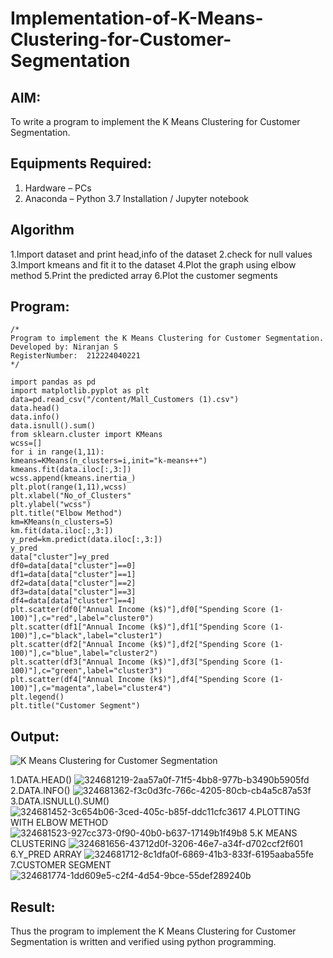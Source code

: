 # Implementation-of-K-Means-Clustering-for-Customer-Segmentation

## AIM:
To write a program to implement the K Means Clustering for Customer Segmentation.

## Equipments Required:
1. Hardware – PCs
2. Anaconda – Python 3.7 Installation / Jupyter notebook

## Algorithm

1.Import dataset and print head,info of the dataset
2.check for null values
3.Import kmeans and fit it to the dataset
4.Plot the graph using elbow method
5.Print the predicted array
6.Plot the customer segments 

## Program:
```
/*
Program to implement the K Means Clustering for Customer Segmentation.
Developed by: Niranjan S
RegisterNumber:  212224040221
*/

import pandas as pd
import matplotlib.pyplot as plt
data=pd.read_csv("/content/Mall_Customers (1).csv")
data.head()
data.info()
data.isnull().sum()
from sklearn.cluster import KMeans
wcss=[]
for i in range(1,11):
kmeans=KMeans(n_clusters=i,init="k-means++")
kmeans.fit(data.iloc[:,3:])
wcss.append(kmeans.inertia_)
plt.plot(range(1,11),wcss)
plt.xlabel("No_of_Clusters"
plt.ylabel("wcss")
plt.title("Elbow Method")
km=KMeans(n_clusters=5)
km.fit(data.iloc[:,3:])
y_pred=km.predict(data.iloc[:,3:])
y_pred
data["cluster"]=y_pred
df0=data[data["cluster"]==0]
df1=data[data["cluster"]==1]
df2=data[data["cluster"]==2]
df3=data[data["cluster"]==3]
df4=data[data["cluster"]==4]
plt.scatter(df0["Annual Income (k$)"],df0["Spending Score (1-100)"],c="red",label="cluster0")
plt.scatter(df1["Annual Income (k$)"],df1["Spending Score (1-100)"],c="black",label="cluster1")
plt.scatter(df2["Annual Income (k$)"],df2["Spending Score (1-100)"],c="blue",label="cluster2")
plt.scatter(df3["Annual Income (k$)"],df3["Spending Score (1-100)"],c="green",label="cluster3")
plt.scatter(df4["Annual Income (k$)"],df4["Spending Score (1-100)"],c="magenta",label="cluster4")
plt.legend()
plt.title("Customer Segment")

```

## Output:
![K Means Clustering for Customer Segmentation](sam.png)

1.DATA.HEAD()
![324681219-2aa57a0f-71f5-4bb8-977b-b3490b5905fd](https://github.com/user-attachments/assets/e8adf3e8-a479-4102-9843-8964528355fb)
2.DATA.INFO()
![324681362-f3c0d3fc-766c-4205-80cb-cb4a5c87a53f](https://github.com/user-attachments/assets/6d86ae0a-b993-4cc6-b6cd-fcdb1d538c01)
3.DATA.ISNULL().SUM()
![324681452-3c654b06-3ced-405c-b85f-ddc11cfc3617](https://github.com/user-attachments/assets/8abba01c-9067-4446-b981-0e0e0244033c)
4.PLOTTING WITH ELBOW METHOD
![324681523-927cc373-0f90-40b0-b637-17149b1f49b8](https://github.com/user-attachments/assets/3266d169-bd77-448b-954d-65b29986f8b8)
5.K MEANS CLUSTERING
![324681656-43712d0f-3206-46e7-a34f-d702ccf2f601](https://github.com/user-attachments/assets/4bf9614b-6d7e-4ad5-bf07-221cdd8a3292)
6.Y_PRED ARRAY
![324681712-8c1dfa0f-6869-41b3-833f-6195aaba55fe](https://github.com/user-attachments/assets/9c4ed7bf-81b2-4c00-8f46-97c0246a12d5)
7.CUSTOMER SEGMENT
![324681774-1dd609e5-c2f4-4d54-9bce-55def289240b](https://github.com/user-attachments/assets/1bc3ec12-2b5c-477f-a500-d06358777a96)

## Result:
Thus the program to implement the K Means Clustering for Customer Segmentation is written and verified using python programming.
